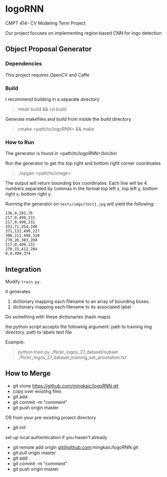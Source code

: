 # logoRNN
CMPT 414- CV Modeling Term Project

Our project focuses on implementing region based CNN for logo detection

## Object Proposal Generator

### Dependencies

This project requires OpenCV and Caffe

### Build

I recommend building in a separate directory

> mkdir build && cd build

Generate makefiles and build from inside the build directory

> cmake <path/to/logoRNN> && make

### How to Run

The generator is found in <path/to/logoRNN>/bin/bin

Run the generator to get the top right and bottom right corner coordinates

> ./opgen <path/to/image>

The output will return bounding box coordinates. 
Each line will be 4 numbers separated by commas in the format top left x, top left y, bottom right x, bottom right y.

Running the generator on `tests/imgs/test1.jpg` will yield the following:

```
136,0,293,76
217,0,499,231
217,0,499,231
153,71,354,248
371,132,499,227
308,212,499,310
270,26,383,204
217,0,499,231
270,15,412,204
0,0,499,374
```

## Integration

Modify `train.py`. 

It generates 
1. dictionary mapping each filename to an array of bounding boxes. 
2. dictionary mapping each filename to its associated label

Do something with these dictionaries (hash maps)

the python script accepts the following argument: path to training img directory, path to labels text file

Example:

> python train.py ./flickr_logos_27_dataset/subset ./flickr_logos_27_dataset_training_set_annotation.txt

## How to Merge
- git clone https://github.com/mingkaic/logoRNN.git
- copy over existing files
- git add .
- git commit -m "comment"
- git push origin master

OR
from your pre-existing project directory
- git init

set up local authentication if you haven't already

- git remote add origin git@github.com:mingkaic/logoRNN.git
- git pull origin master
- git add .
- git commit -m "comment"
- git push origin master